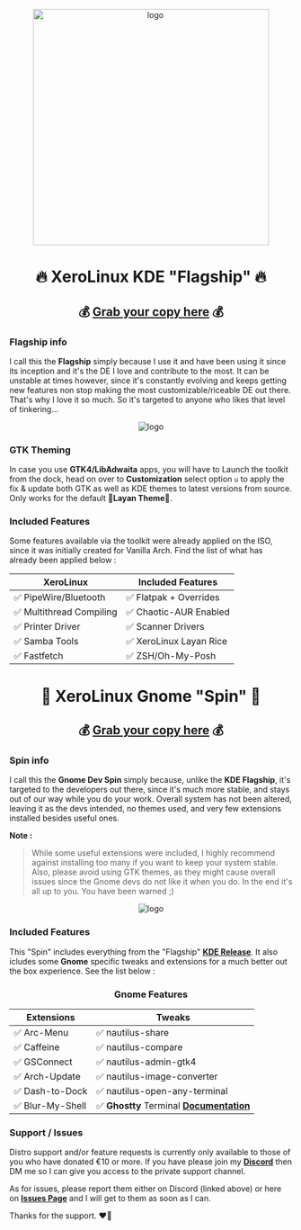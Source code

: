 <p align="center">
    <img width="420" src="https://i.imgur.com/QWqMIsr.png" alt="logo">
</p>

<h1 align="center">🔥 XeroLinux KDE "Flagship" 🔥</h1>

<h2 align="center">💰 <a href="https://ko-fi.com/s/cf9def9630" target="_blank"><strong>Grab your copy here</strong></a> 💰</h2>

### Flagship info

I call this the **Flagship** simply because I use it and have been using it since its inception and it's the DE I love and contribute to the most. It can be unstable at times however, since it's constantly evolving and keeps getting new features non stop making the most customizable/riceable DE out there. That's why I love it so much. So it's targeted to anyone who likes that level of tinkering...

<p align="center">
    <img src="https://i.imgur.com/ejZ1ZQv.png" alt="logo">
</p>

### GTK Theming

In case you use **GTK4/LibAdwaita** apps, you will have to Launch the toolkit from the dock, head on over to **Customization** select option `u` to apply the fix & update both GTK as well as KDE themes to latest versions from source. Only works for the default 🎨**Layan Theme**🎨.

### Included Features

Some features available via the toolkit were already applied on the ISO, since it was initially created for Vanilla Arch. Find the list of what has already been applied below :

<div align="center">

| XeroLinux                | Included Features       |
| ----------------------   | ----------------------  |
| ✅ PipeWire/Bluetooth    | ✅ Flatpak + Overrides  |
| ✅ Multithread Compiling | ✅ Chaotic-AUR Enabled  |
| ✅ Printer Driver        | ✅ Scanner Drivers      |
| ✅ Samba Tools           | ✅ XeroLinux Layan Rice |
| ✅ Fastfetch             | ✅ ZSH/Oh-My-Posh           |

</div>

<h1 align="center">🦁 XeroLinux Gnome "Spin" 🦁</h1>

<h2 align="center">💰 <a href="https://ko-fi.com/s/f32b6689b9" target="_blank"><strong>Grab your copy here</strong></a> 💰</h2>

### Spin info

I call this the **Gnome Dev Spin** simply because, unlike the **KDE Flagship**, it's targeted to the developers out there, since it's much more stable, and stays out of our way while you do your work. Overall system has not been altered, leaving it as the devs intended, no themes used, and very few extensions installed besides useful ones.

**Note :** 

> While some useful extensions were included, I highly recommend against installing too many if you want to keep your system stable. Also, please avoid using GTK themes, as they might cause overall issues since the Gnome devs do not like it when you do. In the end it's all up to you. You have been warned ;)

<p align="center">
    <img src="https://i.imgur.com/mNoCq0Q.jpeg" alt="logo">
</p>

### Included Features

This "Spin" includes everything from the "Flagship" [**KDE Release**](https://github.com/XeroLinuxDev/xero-build). It also icludes some **Gnome** specific tweaks and extensions for a much better out the box experience. See the list below :

<h3 align="center">Gnome Features</h3>

<div align="center">

| Extensions               | Tweaks                 |
| ----------------------   | ----------------------  |
| ✅ Arc-Menu              | ✅ nautilus-share       |
| ✅ Caffeine              | ✅ nautilus-compare     |
| ✅ GSConnect             | ✅ nautilus-admin-gtk4  |
| ✅ Arch-Update           | ✅ nautilus-image-converter |
| ✅ Dash-to-Dock          | ✅ nautilus-open-any-terminal |
| ✅ Blur-My-Shell         | ✅ **Ghostty** Terminal [**Documentation**](https://ghostty.org/docs/config/reference) |

</div>

### Support / Issues

Distro support and/or feature requests is currently only available to those of you who have donated €10 or more. If you have please join my [**Discord**](https://discord.gg/5sqxTSuKZu) then DM me so I can give you access to the private support channel. 

As for issues, please report them either on Discord (linked above) or here on [**Issues Page**](https://github.com/XeroLinuxDev/xero-build/issues) and I will get to them as soon as I can. 

Thanks for the support. ❤️‍🔥
